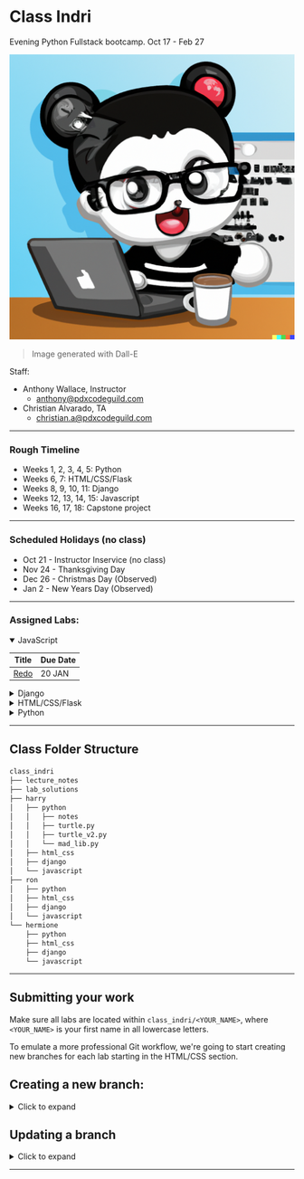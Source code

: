 # Class Indri
Evening Python Fullstack bootcamp.
Oct 17 - Feb 27

![Indri coding with coffee](./assets/coding_indri.png)
> Image generated with Dall-E

Staff:
- Anthony Wallace, Instructor
  - anthony@pdxcodeguild.com
- Christian Alvarado, TA
  - christian.a@pdxcodeguild.com

<hr>

### Rough Timeline
- Weeks 1, 2, 3, 4, 5: Python
- Weeks 6, 7: HTML/CSS/Flask
- Weeks 8, 9, 10, 11: Django
- Weeks 12, 13, 14, 15: Javascript
- Weeks 16, 17, 18: Capstone project

<hr>

### Scheduled Holidays (no class)
- Oct 21 - Instructor Inservice (no class)
- Nov 24 - Thanksgiving Day
- Dec 26 - Christmas Day (Observed)
- Jan 2 - New Years Day (Observed)

<hr>

### Assigned Labs:

<details open>
  <summary>JavaScript</summary>

| Title | Due Date |
| ----- | -------- |
| [Redo](https://python-documenation-site.deno.dev/javascript/labs/javascript-redo) | 20 JAN |

</details>

<details>
  <summary>Django</summary>

| Title | Due Date |
| ----- | -------- |
| [Polls](https://python-documenation-site.deno.dev/django/mob/polls) | 28 DEC |
| [Redo](https://python-documenation-site.deno.dev/django/labs/django-redo) | 30 DEC |
| [Todo List](https://python-documenation-site.deno.dev/django/labs/todo) | 06 JAN |
| [Chirp](https://python-documenation-site.deno.dev/django/labs/chirp) | 13 JAN |

</details>

<details>
  <summary>HTML/CSS/Flask</summary>

| Title | Due Date |
| ----- | -------- |
| [Bio](https://python-documenation-site.deno.dev/htmlcss/labs/bio) | 07 DEC |
| [Company Landing Page](https://python-documenation-site.deno.dev/htmlcss/labs/company) | 10 DEC |
| [Blog](https://python-documenation-site.deno.dev/htmlcss/labs/blog) | 12 DEC |
| [Burrito Order Form](https://python-documenation-site.deno.dev/htmlcss/labs/burrito-order-form) | 20 DEC |
| [Flask Redo](https://python-documenation-site.deno.dev/htmlcss/labs/flask-redo) | 24 DEC |

</details>

<details>
  <summary>Python</summary>

| Title | Due Date |
| ----- | -------- |
| [Unit Converter](https://python-documenation-site.deno.dev/python/labs/unit-converter) | 02 NOV |
| [Blackjack Advice](https://python-documenation-site.deno.dev/python/labs/blackjack-advice) | 03 NOV |
| [Pick6](https://python-documenation-site.deno.dev/python/labs/pick-6) | 08 NOV |
| [Credit Card Validation](https://python-documenation-site.deno.dev/python/mob/credit-card-validation) | 11 NOV |
| [ROT13](https://python-documenation-site.deno.dev/python/labs/rotation-cipher) | 15 NOV |
| [Count Words](https://python-documenation-site.deno.dev/python/labs/count-words) | 17 NOV |
| [ARI](https://python-documenation-site.deno.dev/python/labs/ari) | 23 NOV |
| [ATM](https://python-documenation-site.deno.dev/python/mob/atm) | 28 NOV |
| [Dad Joke API](https://python-documenation-site.deno.dev/python/labs/dad-joke-api) | 30 NOV |
| [Quotes API](https://python-documenation-site.deno.dev/python/labs/quotes-api) | 02 DEC |

</details>

<hr>

## Class Folder Structure
```
class_indri
├── lecture_notes
├── lab_solutions
├── harry
│   ├── python
│   │   ├── notes
│   │   ├── turtle.py
│   │   ├── turtle_v2.py
│   │   └── mad_lib.py
│   ├── html_css
│   ├── django
│   └── javascript
├── ron
│   ├── python
│   ├── html_css
│   ├── django
│   └── javascript
└── hermione
    ├── python
    ├── html_css
    ├── django
    └── javascript
```
<hr>

## Submitting your work

Make sure all labs are located within `class_indri/<YOUR_NAME>`, where `<YOUR_NAME>` is your first name in all lowercase letters.

To emulate a more professional Git workflow, we're going to start creating new branches for each lab starting in the HTML/CSS section.

<h2>Creating a new branch:</h2>
<details>
<summary>Click to expand</summary>

- `git branch` to check that you're on the main branch, use `git checkout main` to go to the main branch if needed.

- `git status` to check if your local main branch is up to date with origin/main on Github.
- `git pull` if needed to pull any recent changes to your local repository

- Create a new branch and switch to it.

  - Option 1:

    - `git branch <YOUR_NAME-SECTION-LAB_NUMBER>`
    - `git checkout <YOUR_NAME-SECTION-LAB_NUMBER>`

  - Option 2:

    The `-b` flag can be used after the `checkout` command to combine these two steps:

    `git checkout -b <YOUR_NAME-SECTION-LAB_NUMBER>`

  **e.g.** My branch for the **"Lab 01 - Bio"** in the **HTML/CSS** section would be named: `anthony-htmlcss-lab01`. The name can vary a bit from this example, but please keep the chosen formatting consistent from one lab to another.

- `git add <FILENAME>` to add a specific file or `git add .` to add everything in the current dicrectory
- `git commit -m "your commit message"` to commit your work

- A remote branch will need to be created for each new local branch. Git will usually display the proper command to do this when a new branch is pushed for the first time.

  The command is:

  `git push --set-upstream origin <BRANCH_NAME>`

  **OR**

  `git push -u origin <BRANCH_NAME>`

- After successfully pushing your new branch to Github, you should see the option to create a Pull Request for your branch on the main repo page.

- If you don't see that message, you'll have to navigate to your new remote branch

- Once you've navigated to your individual branch, you'll find the option to create a Pull Request in the "Contribute" dropdown.

- Click the "Open Pull Request" button. Add a comment to your Pull Request like "Submitting Lab 00" and click "Create Pull request"

</details>

## Updating a branch

<details>
<summary>Click to expand</summary>
After a Pull Request is submitted, the code on that branch will be checked.

Necessary corrections or adjustments will be posted as comments on the Pull Request on Github and the Pull Request will be closed. When the corrections are made, submit the Pull Request again for checking.

Corrections will be made only to that particular branch.

- `git checkout <YOUR_NAME-SECTION-LAB_NUMBER>`

- Add and commit updated files.

- `git push` to push your changes up to the remote repository on GitHub

- Only one Pull Request is allowed per branch.

  - If a Pull Request is already open for the branch, a message will be added to the current Pull Request for the new commits.
  - If a Pull Request is not already open for the branch a new Pull Request will need to be created.

- Once a lab is complete, its branch will be merged into the `main` branch.
</details>

---
